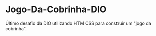 # Jogo-Da-Cobrinha-DIO
Último desafio da DIO utilizando HTM CSS para construir um "jogo da cobrinha". 
